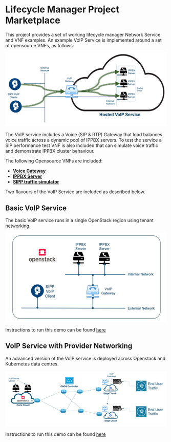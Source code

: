 # Lifecycle Manager Project Marketplace

This project provides a set of working lifecycle manager Network Service and VNF examples. An example VoIP Service is implemented around a set of opensource VNFs, as follows: 

![VoIP Service](/docs/images/voip-service-intro.PNG)

The VoIP service includes a Voice (SIP & RTP) Gateway that load balances voice traffic across a dynamic pool of IPPBX servers. To test the service a SIP performance test VNF is also included that can simulate voice traffic and demonstrate IPPBX cluster behaviour. 

The following Opensource VNFs are included:
* [**Voice Gateway**](/vnfs/voip-gatway/Readme.md)
* [**IPPBX Server**](/vnfs/ip-pbx/Readme.md)
* [**SIPP traffic simulator**](/vnfs/sip-performance/Readme.md)

Two flavours of the VoIP Service are included as described below.

## Basic VoIP Service 

The basic VoIP service runs in a single OpenStack region using tenant networking. 

![VoIP Service](/docs/images/basic-voip.PNG)

Instructions to run this demo can be found [here](/docs/basic-demo.md)

## VoIP Service with Provider Networking

An advanced version of the VoIP service is deployed across Openstack and Kubernetes data centres.

![VoIP Service](/docs/images/provider-voip.PNG)

Instructions to run this demo can be found [here](/docs/provider-demo.md)




